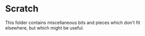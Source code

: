 # Scratch

This folder contains miscellaneous bits and pieces which don't fit elsewhere, but which might be useful.
